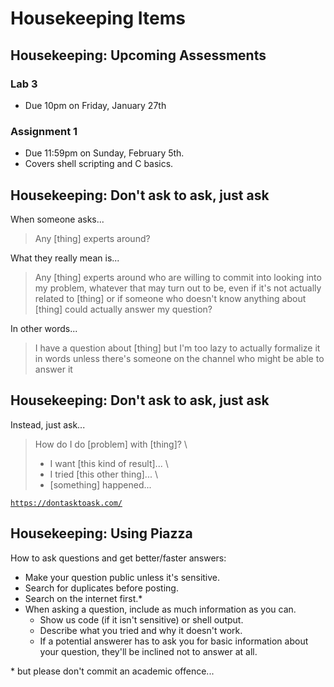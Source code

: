 # Housekeeping Items

## Housekeeping: Upcoming Assessments

### Lab 3

- Due 10pm on Friday, January 27th

### Assignment 1

- Due 11:59pm on Sunday, February 5th.
- Covers shell scripting and C basics.

## Housekeeping: Don't ask to ask, just ask

When someone asks...

> Any [thing] experts around?

What they really mean is...

> Any [thing] experts around who are willing to commit into looking into my problem, whatever that may turn out to be, even if it's not actually related to [thing] or if someone who doesn't know anything about [thing] could actually answer my question?

In other words...

> I have a question about [thing] but I'm too lazy to actually formalize it in words unless there's someone on the channel who might be able to answer it

## Housekeeping: Don't ask to ask, just ask

Instead, just ask...

> How do I do [problem] with [thing]? \
>
> - I want [this kind of result]... \
> - I tried [this other thing]... \
> - [something] happened...

[`https://dontasktoask.com/`](https://dontasktoask.com/)

## Housekeeping: Using Piazza

How to ask questions and get better/faster answers:

- Make your question public unless it's sensitive.
- Search for duplicates before posting.
- Search on the internet first.\*
- When asking a question, include as much information as you can.
  - Show us code (if it isn't sensitive) or shell output.
  - Describe what you tried and why it doesn't work.
  - If a potential answerer has to ask you for basic information about your question, they'll be inclined not to answer at all.

\* but please don't commit an academic offence...
